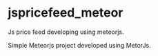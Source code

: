 jspricefeed_meteor
==================

Js price feed developing using meteorjs.

Simple Meteorjs project developed using MetorJs.
